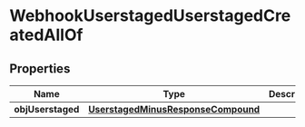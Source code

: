 
# WebhookUserstagedUserstagedCreatedAllOf

## Properties
Name | Type | Description | Notes
------------ | ------------- | ------------- | -------------
**objUserstaged** | [**UserstagedMinusResponseCompound**](UserstagedMinusResponseCompound.md) |  | 



